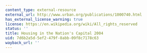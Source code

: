 ```yaml
---
content_type: external-resource
external_url: http://www.urban.org/publications/1000740.html
has_external_license_warning: true
license: https://en.wikipedia.org/wiki/All_rights_reserved
status: ''
title: Housing in the Nation's Capital 2004
uid: 7d6b2a5d-5ef2-479f-8abb-09f8c7178c63
wayback_url: ''
---
```

